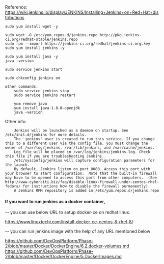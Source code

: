 Reference: https://wiki.jenkins.io/display/JENKINS/Installing+Jenkins+on+Red+Hat+distributions

    sudo yum install wget -y
    
    sudo wget -O /etc/yum.repos.d/jenkins.repo http://pkg.jenkins-ci.org/redhat-stable/jenkins.repo
    sudo rpm --import https://jenkins-ci.org/redhat/jenkins-ci.org.key
    sudo yum install jenkins -y

    sudo yum install java -y
    java -version
    
    sudo service jenkins start
    
    sudo chkconfig jenkins on
    
    other commands:
        sudo service jenkins stop
        sudo service jenkins restart
        
        yum remove java
        yum install java-1.8.0-openjdk
        java -version
        
Other info:
 
        Jenkins will be launched as a daemon on startup. See /etc/init.d/jenkins for more details.
        The 'jenkins' user is created to run this service. If you change this to a different user via the config file, you must change the owner of /var/log/jenkins, /var/lib/jenkins, and /var/cache/jenkins.
        Log file will be placed in /var/log/jenkins/jenkins.log. Check this file if you are troubleshooting Jenkins.
        /etc/sysconfig/jenkins will capture configuration parameters for the launch.
        By default, Jenkins listen on port 8080. Access this port with your browser to start configuration.  Note that the built-in firewall may have to be opened to access this port from other computers.  (See http://www.cyberciti.biz/faq/disable-linux-firewall-under-centos-rhel-fedora/ for instructions how to disable the firewall permanently)
        A Jenkins RPM repository is added in /etc/yum.repos.d/jenkins.repo


#### If you want to run jenkins as a docker container, 

-- you can use below URL to setup docker-ce on redhat linux.

https://www.linuxtechi.com/install-docker-ce-centos-8-rhel-8/

-- you can run jenkins image with the help of any URL mentioned below

https://github.com/DevOpsPlatform/Phase-2/blob/master/Docker/DockerEngine/6.2.docker-volumes.md
https://github.com/DevOpsPlatform/Phase-2/blob/master/Docker/DockerEngine/5.DockerImages.md
